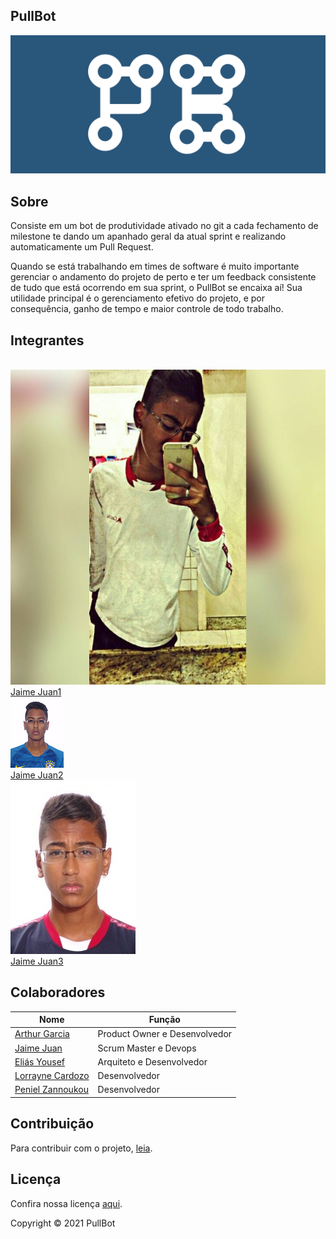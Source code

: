 ## PullBot

<img src="imagens/logo.png" width="auto" height="auto">

## Sobre
Consiste em um bot de produtividade ativado no git a cada fechamento de milestone te dando um apanhado geral da atual sprint e realizando automaticamente um Pull Request. 

Quando se está trabalhando em times de software é muito importante gerenciar o andamento do projeto de perto e ter um feedback consistente de tudo que está ocorrendo em sua sprint, o PullBot se encaixa aí! Sua utilidade principal é o gerenciamento efetivo do projeto, e por consequência, ganho de tempo e maior controle de todo trabalho.

## Integrantes

<br>
<div class="container">
    <div class="col-sm container-img">
        <img src="assets/img/1.jpg" alt="..." class="img-thumbnail image">
        <div class="middle">
            <div class="text">
                <a href="https://github.com/JaimeJuan11">Jaime Juan1</a>
            </div>
        </div>
    </div>
    <div class="col-sm container-img">
        <img src="assets/img/2.jpg" alt="..." class="img-thumbnail image">  
        <div class="middle">
            <div class="text">
            <a href="https://github.com/JaimeJuan11">Jaime Juan2</a>
            </div>
          </div>
    </div>
    <div class="col-sm container-img">
        <img src="assets/img/3.jpg" alt="..." class="img-thumbnail image">
        <div class="middle">
          <div class="text">
          <a href="https://github.com/JaimeJuan11">Jaime Juan3</a>
          </div>
        </div>
    </div>
</div>

## Colaboradores
|Nome|  Função| 
|----|--------|
[Arthur Garcia](https://github.com/ArthurMeloG)| Product Owner e Desenvolvedor|
[Jaime Juan](https://github.com/JaimeJuan11)| Scrum Master e Devops|
[Eliás Yousef](https://github.com/ingridSCarvalho)| Arquiteto e Desenvolvedor|
[Lorrayne Cardozo](https://github.com/LorrayneCardozo)| Desenvolvedor|
[Peniel Zannoukou](https://github.com/eliasyousef00)| Desenvolvedor|
## Contribuição

Para contribuir com o projeto, [leia](https://github.com/fga-eps-mds/PullBot/blob/master/CONTRIBUTING.md).

## Licença
Confira nossa licença [aqui](https://github.com/fga-eps-mds/PullBot/blob/master/LICENSE).

Copyright &copy; 2021 PullBot
